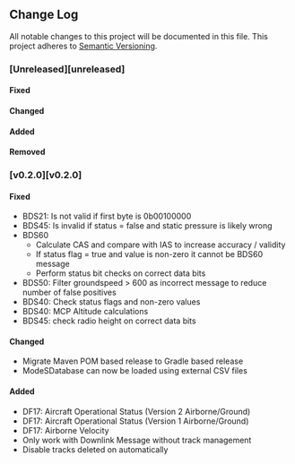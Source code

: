## Change Log
All notable changes to this project will be documented in this file.
This project adheres to [Semantic Versioning](http://semver.org/).

### [Unreleased][unreleased]

#### Fixed

#### Changed

#### Added

#### Removed

### [v0.2.0][v0.2.0]

#### Fixed
 
 - BDS21: Is not valid if first byte is 0b00100000
 - BDS45: Is invalid if status = false and static pressure is likely wrong
 - BDS60
    - Calculate CAS and compare with IAS to increase accuracy / validity
    - If status flag = true and value is non-zero it cannot be BDS60 message
    - Perform status bit checks on correct data bits
 - BDS50: Filter groundspeed > 600 as incorrect message to reduce number of false positives
 - BDS40: Check status flags and non-zero values
 - BDS40: MCP Altitude calculations
 - BDS45: check radio height on correct data bits
      
#### Changed
 
 - Migrate Maven POM based release to Gradle based release
 - ModeSDatabase can now be loaded using external CSV files

#### Added

 - DF17: Aircraft Operational Status (Version 2 Airborne/Ground)
 - DF17: Aircraft Operational Status (Version 1 Airborne/Ground)
 - DF17: Airborne Velocity
 - Only work with Downlink Message without track management
 - Disable tracks deleted on automatically

